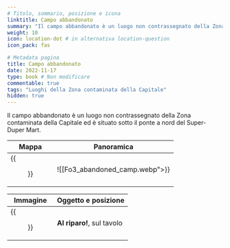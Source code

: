 ```yaml
---
# Titolo, sommario, posizione e icona
linktitle: Campo abbandonato
summary: "Il campo abbandonato è un luogo non contrassegnato della Zona contaminata della Capitale ed è situato sotto il ponte a nord del Super-Duper Mart."
weight: 10
icon: location-dot # in alternativa location-question
icon_pack: fas

# Metadata pagina
title: Campo abbandonato
date: 2022-11-17
type: book # Non modificare
commentable: true
tags: "Luoghi della Zona contaminata della Capitale"
hidden: true
---
```


Il campo abbandonato è un luogo non contrassegnato della Zona contaminata della Capitale ed è situato sotto il ponte a nord del Super-Duper Mart. 

| Mappa                        | Panoramica                   |
| ---------------------------- | ---------------------------- |
| {{<figure src="Abandoned_camp_loc.webp">}} | ![[Fo3_abandoned_camp.webp">}} |

| Immagine                                   | Oggetto e posizione        |
| ------------------------------------------ | -------------------------- |
| {{<figure src="Duck_and_Cover!_Super_Duper_Mart.webp">}} | **Al riparo!**, sul tavolo |

